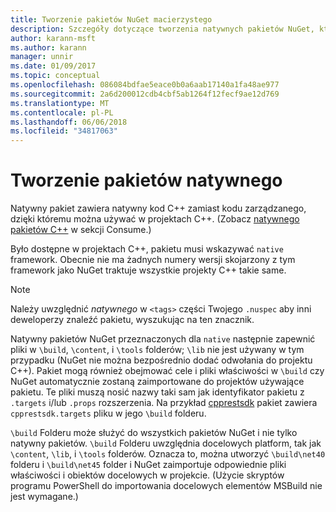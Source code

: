 ```yaml
---
title: Tworzenie pakietów NuGet macierzystego
description: Szczegóły dotyczące tworzenia natywnych pakietów NuGet, które zawiera kod w języku C++ zamiast kodu zarządzanego do użycia w projektach C++.
author: karann-msft
ms.author: karann
manager: unnir
ms.date: 01/09/2017
ms.topic: conceptual
ms.openlocfilehash: 086084bdfae5eace0b0a6aab17140a1fa48ae977
ms.sourcegitcommit: 2a6d200012cdb4cbf5ab1264f12fecf9ae12d769
ms.translationtype: MT
ms.contentlocale: pl-PL
ms.lasthandoff: 06/06/2018
ms.locfileid: "34817063"
---
```

# <a name="creating-native-packages"></a>Tworzenie pakietów natywnego

Natywny pakiet zawiera natywny kod C++ zamiast kodu zarządzanego, dzięki któremu można używać w projektach C++. (Zobacz [natywnego pakietów C++](../consume-packages/finding-and-choosing-packages.md#native-c-packages) w sekcji Consume.)

Było dostępne w projektach C++, pakietu musi wskazywać `native` framework. Obecnie nie ma żadnych numery wersji skojarzony z tym framework jako NuGet traktuje wszystkie projekty C++ takie same.

> [!Note]
> Należy uwzględnić *natywnego* w `<tags>` części Twojego `.nuspec` aby inni deweloperzy znaleźć pakietu, wyszukując na ten znacznik.

Natywny pakietów NuGet przeznaczonych dla `native` następnie zapewnić pliki w `\build`, `\content`, i `\tools` folderów; `\lib` nie jest używany w tym przypadku (NuGet nie można bezpośrednio dodać odwołania do projektu C++). Pakiet mogą również obejmować cele i pliki właściwości w `\build` czy NuGet automatycznie zostaną zaimportowane do projektów używające pakietu. Te pliki muszą nosić nazwy taki sam jak identyfikator pakietu z `.targets` i/lub `.props` rozszerzenia. Na przykład [cpprestsdk](https://nuget.org/packages/cpprestsdk/) pakiet zawiera `cpprestsdk.targets` pliku w jego `\build` folderu.

`\build` Folderu może służyć do wszystkich pakietów NuGet i nie tylko natywny pakietów. `\build` Folderu uwzględnia docelowych platform, tak jak `\content`, `\lib`, i `\tools` folderów. Oznacza to, można utworzyć `\build\net40` folderu i `\build\net45` folder i NuGet zaimportuje odpowiednie pliki właściwości i obiektów docelowych w projekcie. (Użycie skryptów programu PowerShell do importowania docelowych elementów MSBuild nie jest wymagane.)

